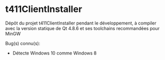 # t411ClientInstaller
Dépôt du projet t411ClientInstaller pendant le développement, à compiler avec la version statique de Qt 4.8.6 et ses toolchains recommandées pour MinGW

Bug(s) connu(s):
 - Détecte Windows 10 comme Windows 8
